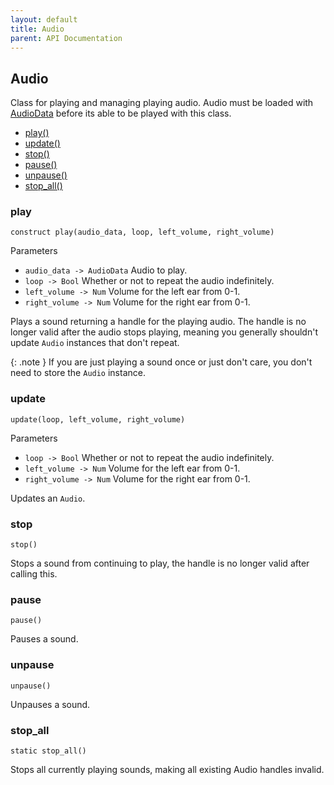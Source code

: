```yaml
---
layout: default
title: Audio
parent: API Documentation
---
```


## Audio
Class for playing and managing playing audio. Audio must be loaded with [AudioData](AudioData)
before its able to be played with this class.

 + [play()](#play)
 + [update()](#update)
 + [stop()](#stop)
 + [pause()](#pause)
 + [unpause()](#unpause)
 + [stop_all()](#stop_all)

### play
`construct play(audio_data, loop, left_volume, right_volume)`

Parameters
 + `audio_data -> AudioData` Audio to play.
 + `loop -> Bool` Whether or not to repeat the audio indefinitely.
 + `left_volume -> Num` Volume for the left ear from 0-1.
 + `right_volume -> Num` Volume for the right ear from 0-1.

Plays a sound returning a handle for the playing audio. The handle is no longer
valid after the audio stops playing, meaning you generally shouldn't update `Audio`
instances that don't repeat.

{: .note }
If you are just playing a sound once or just don't care, you don't need
to store the `Audio` instance.

### update
`update(loop, left_volume, right_volume)`

Parameters
 + `loop -> Bool` Whether or not to repeat the audio indefinitely.
 + `left_volume -> Num` Volume for the left ear from 0-1.
 + `right_volume -> Num` Volume for the right ear from 0-1.

Updates an `Audio`.

### stop
`stop()`

Stops a sound from continuing to play, the handle is no longer valid after calling this.

### pause
`pause()`

Pauses a sound.

### unpause
`unpause()`

Unpauses a sound.

### stop_all
`static stop_all()`

Stops all currently playing sounds, making all existing Audio handles invalid.

